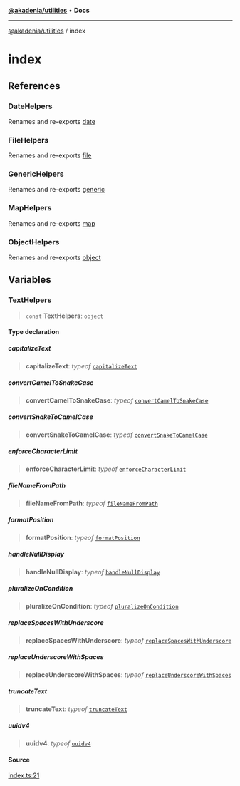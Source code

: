 [**@akadenia/utilities**](README.md) • **Docs**

***

[@akadenia/utilities](README.md) / index

# index

## References

### DateHelpers

Renames and re-exports [date](date.md)

### FileHelpers

Renames and re-exports [file](file.md)

### GenericHelpers

Renames and re-exports [generic](generic.md)

### MapHelpers

Renames and re-exports [map](map.md)

### ObjectHelpers

Renames and re-exports [object](object.md)

## Variables

### TextHelpers

> `const` **TextHelpers**: `object`

#### Type declaration

##### capitalizeText

> **capitalizeText**: *typeof* [`capitalizeText`](text.md#capitalizetext)

##### convertCamelToSnakeCase

> **convertCamelToSnakeCase**: *typeof* [`convertCamelToSnakeCase`](text.md#convertcameltosnakecase)

##### convertSnakeToCamelCase

> **convertSnakeToCamelCase**: *typeof* [`convertSnakeToCamelCase`](text.md#convertsnaketocamelcase)

##### enforceCharacterLimit

> **enforceCharacterLimit**: *typeof* [`enforceCharacterLimit`](text.md#enforcecharacterlimit)

##### fileNameFromPath

> **fileNameFromPath**: *typeof* [`fileNameFromPath`](text.md#filenamefrompath)

##### formatPosition

> **formatPosition**: *typeof* [`formatPosition`](text.md#formatposition)

##### handleNullDisplay

> **handleNullDisplay**: *typeof* [`handleNullDisplay`](text.md#handlenulldisplay)

##### pluralizeOnCondition

> **pluralizeOnCondition**: *typeof* [`pluralizeOnCondition`](text.md#pluralizeoncondition)

##### replaceSpacesWithUnderscore

> **replaceSpacesWithUnderscore**: *typeof* [`replaceSpacesWithUnderscore`](text.md#replacespaceswithunderscore)

##### replaceUnderscoreWithSpaces

> **replaceUnderscoreWithSpaces**: *typeof* [`replaceUnderscoreWithSpaces`](text.md#replaceunderscorewithspaces)

##### truncateText

> **truncateText**: *typeof* [`truncateText`](text.md#truncatetext)

##### uuidv4

> **uuidv4**: *typeof* [`uuidv4`](text.md#uuidv4)

#### Source

[index.ts:21](https://github.com/akadenia/AkadeniaUtilities/blob/d36d1d1356c9fdf88467891933f4060f688c6d52/src/index.ts#L21)
